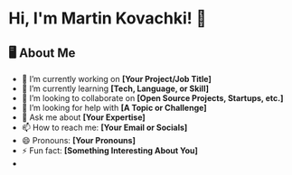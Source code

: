 # Hi, I'm Martin Kovachki! 👋  

## 🖥 About Me  
- 🔭 I’m currently working on **[Your Project/Job Title]**  
- 🌱 I’m currently learning **[Tech, Language, or Skill]**  
- 👯 I’m looking to collaborate on **[Open Source Projects, Startups, etc.]**  
- 🤔 I’m looking for help with **[A Topic or Challenge]**  
- 💬 Ask me about **[Your Expertise]**  
- 📫 How to reach me: **[Your Email or Socials]**  
- 😄 Pronouns: **[Your Pronouns]**  
- ⚡ Fun fact: **[Something Interesting About You]**
- 
<!--
## 🚀 Tech Stack  
![Python](https://img.shields.io/badge/Python-3776AB?style=for-the-badge&logo=python&logoColor=white)  
![JavaScript](https://img.shields.io/badge/JavaScript-F7DF1E?style=for-the-badge&logo=javascript&logoColor=black)  
![React](https://img.shields.io/badge/React-20232A?style=for-the-badge&logo=react&logoColor=61DAFB)  
![Node.js](https://img.shields.io/badge/Node.js-43853D?style=for-the-badge&logo=node.js&logoColor=white)  
-->
